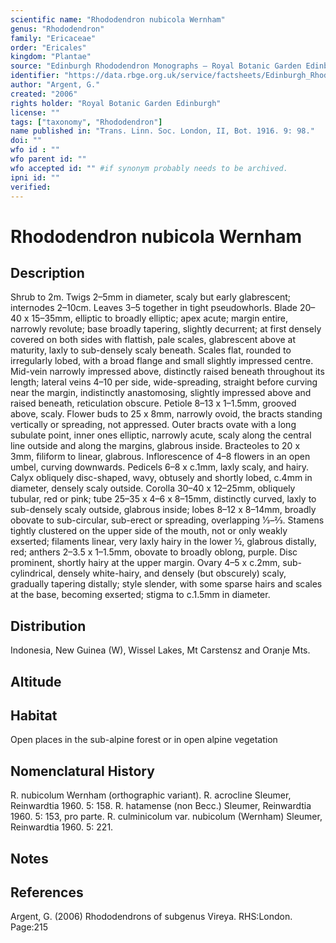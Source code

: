 ```yaml
---
scientific name: "Rhododendron nubicola Wernham"
genus: "Rhododendron"
family: "Ericaceae"
order: "Ericales"
kingdom: "Plantae"
source: "Edinburgh Rhododendron Monographs – Royal Botanic Garden Edinburgh"
identifier: "https://data.rbge.org.uk/service/factsheets/Edinburgh_Rhododendron_Monographs.xhtml"
author: "Argent, G."
created: "2006"
rights holder: "Royal Botanic Garden Edinburgh"
license: ""
tags: ["taxonomy", "Rhododendron"]
name published in: "Trans. Linn. Soc. London, II, Bot. 1916. 9: 98."
doi: ""
wfo id : ""
wfo parent id: ""
wfo accepted id: "" #if synonym probably needs to be archived.                      
ipni id: ""
verified:
---
```


                       

# Rhododendron nubicola Wernham

## Description
Shrub to 2m. Twigs 2–5mm in diameter, scaly but early glabrescent; internodes 2–10cm. Leaves 3–5 together in tight pseudowhorls. Blade 20–40 x 15–35mm, elliptic to broadly elliptic; apex acute; margin entire, narrowly revolute; base broadly tapering, slightly decurrent; at first densely covered on both sides with flattish, pale scales, glabrescent above at maturity, laxly to sub-densely scaly beneath. Scales flat, rounded to irregularly lobed, with a broad flange and small slightly impressed centre. Mid-vein narrowly impressed above, distinctly raised beneath throughout its length; lateral veins 4–10 per side, wide-spreading, straight before curving near the margin, indistinctly anastomosing, slightly impressed above and raised beneath, reticulation obscure. Petiole 8–13 x 1–1.5mm, grooved above, scaly. Flower buds to 25 x 8mm, narrowly ovoid, the bracts standing vertically or spreading, not appressed. Outer bracts ovate with a long subulate point, inner ones elliptic, narrowly acute, scaly along the central line outside and along the margins, glabrous inside. Bracteoles to 20 x 3mm, filiform to linear, glabrous. Inflorescence of 4–8 flowers in an open umbel, curving downwards. Pedicels 6–8 x c.1mm, laxly scaly, and hairy. Calyx obliquely disc-shaped, wavy, obtusely and shortly lobed, c.4mm in diameter, densely scaly outside. Corolla 30–40 x 12–25mm, obliquely tubular, red or pink; tube 25–35 x 4–6 x 8–15mm, distinctly curved, laxly to sub-densely scaly outside, glabrous inside; lobes 8–12 x 8–14mm, broadly obovate to sub-circular, sub-erect or spreading, overlapping 1⁄3–2⁄3. Stamens tightly clustered on the upper side of the mouth, not or only weakly exserted; filaments linear, very laxly hairy in the lower ½, glabrous distally, red; anthers 2–3.5 x 1–1.5mm, obovate to broadly oblong, purple. Disc prominent, shortly hairy at the upper margin. Ovary 4–5 x c.2mm, sub-cylindrical, densely white-hairy, and densely (but obscurely) scaly, gradually tapering distally; style slender, with some sparse hairs and scales at the base, becoming exserted; stigma to c.1.5mm in diameter.

## Distribution
Indonesia, New Guinea (W), Wissel Lakes, Mt Carstensz and Oranje Mts.

## Altitude


## Habitat
Open places in the sub-alpine forest or in open alpine vegetation

## Nomenclatural History
R. nubicolum Wernham (orthographic variant). R. acrocline Sleumer, Reinwardtia 1960. 5: 158. R. hatamense (non Becc.) Sleumer, Reinwardtia 1960. 5: 153, pro parte. R. culminicolum var. nubicolum (Wernham) Sleumer, Reinwardtia 1960. 5: 221.
                       
## Notes


## References

Argent, G. (2006) Rhododendrons of subgenus Vireya. RHS:London. Page:215
